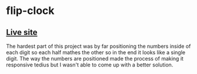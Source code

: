 # flip-clock

## [Live site](https://flapmfy.github.io/flip-clock/)

The hardest part of this project was by far positioning the numbers inside of each digit so each half mathes the other so in the end it looks like a single digit. The way the numbers are positioned made the process of making it responsive tedius but I wasn't able to come up with a better solution.
